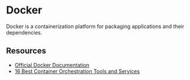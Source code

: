 
# Docker

Docker is a containerization platform for packaging applications and their dependencies.

## Resources

- [Official Docker Documentation](https://docs.docker.com/)
- [16 Best Container Orchestration Tools and Services](https://devopscube.com/docker-container-clustering-tools/)

